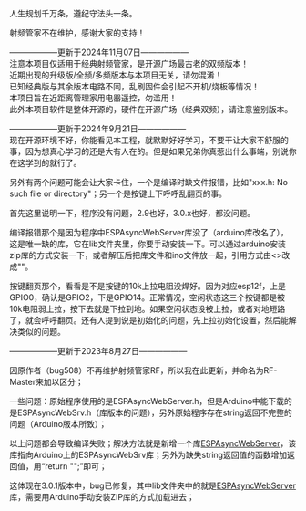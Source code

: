 
人生规划千万条，遵纪守法头一条。

射频管家不在维护，感谢大家的支持！

——————更新于2024年11月07日——————  
注意本项目仅适用于经典射频管家，是开源广场最古老的双频版本！  
近期出现的升级版/全频/多频版本与本项目无关，请勿混淆！  
已知经典版与其余版本电路不同，乱刷固件会引起不开机/烧板等情况！  
本项目旨在近距离管理家用电器遥控，勿滥用！  
此外本项目软件是整体开源的，硬件在开源广场（经典双频），请注意鉴别版本。  

——————更新于2024年9月21日——————  
现在开源环境不好，你能看见本工程，就默默好好学习，不要干让大家不舒服的事，因为想真心学习的还是大有人在的。但是如果兄弟你真惹出什么事端，别说你在这学到的就行了。

另外有两个问题可能会让大家卡住，一个是编译时缺文件报错，比如"xxx.h: No such file or directory"；另一个是按键上下呼呼乱翻页的事。

首先这里说明一下，程序没有问题，2.9也好，3.0.x也好，都没问题。

编译报错那个是因为程序中ESPAsyncWebServer库没了（arduino库改名了），这是唯一缺的库，它在lib文件夹里，你要手动安装一下。可以通过arduino安装zip库的方式安装一下，或者解压后把库文件和ino文件放一起，引用方式由<>改成""。

按键翻页那个，看看是不是按键的10k上拉电阻没焊好。因为对应esp12f，上是GPIO0，确认是GPIO2，下是GPIO14。正常情况，空闲状态这三个按键都是被10k电阻弱上拉，按下去就是下拉到地。如果空闲状态没被上拉，或者对地短路了，就会呼呼翻页。还有人提到说是初始化的问题，先上拉初始化设置，然后能解决类似的问题。

——————更新于2023年8月27日——————

因原作者（bug508）不再维护射频管家RF，所以我在此更新，并命名为RF-Master来加以区分；

一些问题：原始程序使用的是ESPAsyncWebServer.h，但是Arduino中能下载的是ESPAsyncWebSrv.h（库版本的问题），另外原始程序存在string返回不完整的问题（Arduino版本所致）；

以上问题都会导致编译失败；解决方法就是新增一个库[ESPAsyncWebServer](https://github.com/sprlightning/ESPAsyncWebServer)，该库指向Arduino上的ESPAsyncWebSrv库；另外为缺失string返回值的函数增加返回值，用“return "";”即可；

这体现在3.0.1版本中，bug已修复，其中lib文件夹中的就是[ESPAsyncWebServer](https://github.com/sprlightning/ESPAsyncWebServer)库，需要用Arduino手动安装ZIP库的方式加载进去；

